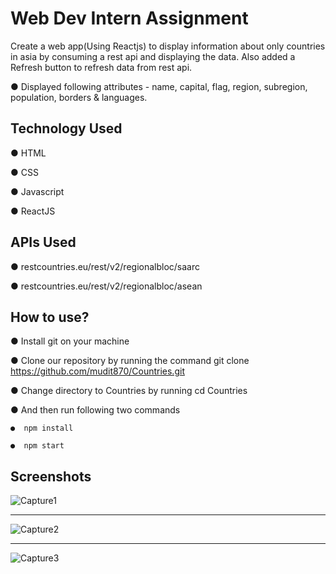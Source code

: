 
# Web Dev Intern Assignment

Create a web app(Using Reactjs) to display information about only countries in asia by consuming a rest api and displaying the data. Also added a Refresh button to refresh data from rest api.

● Displayed following attributes - name, capital, flag, region, subregion, population, borders & languages.


## Technology Used

● HTML

● CSS

● Javascript

● ReactJS

## APIs Used

● restcountries.eu/rest/v2/regionalbloc/saarc

● restcountries.eu/rest/v2/regionalbloc/asean

  
## How to use?

●  Install git on your machine

●  Clone our repository by running the command git clone https://github.com/mudit870/Countries.git

●  Change directory to Countries by running cd Countries

●  And then run following two commands

    ●  npm install

    ●  npm start


## Screenshots

![Capture1](https://user-images.githubusercontent.com/84176287/133494441-43607a8e-537d-4705-9541-e2c2c4d97bf1.JPG)

_____________________________________________________________________________________________________________________________________________________________________

![Capture2](https://user-images.githubusercontent.com/84176287/133494456-8f81e098-a01f-41df-9371-f1c976af8732.JPG)


_____________________________________________________________________________________________________________________________________________________________________

![Capture3](https://user-images.githubusercontent.com/84176287/133494476-0c420354-ad37-41f1-b391-1f0fc5ddb3b7.JPG)


  
